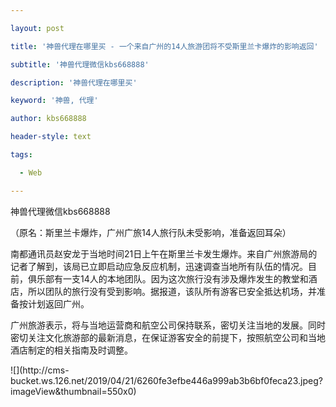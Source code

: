 ---
layout: post
title: '神兽代理在哪里买 - 一个来自广州的14人旅游团将不受斯里兰卡爆炸的影响返回'
subtitle: '神兽代理微信kbs668888'
description: '神兽代理在哪里买'
keyword: '神兽, 代理'
author: kbs668888
header-style: text
tags:
  - Web
---
神兽代理微信kbs668888

（原名：斯里兰卡爆炸，广州广旅14人旅行队未受影响，准备返回耳朵）

南都通讯员赵安龙于当地时间21日上午在斯里兰卡发生爆炸。来自广州旅游局的记者了解到，该局已立即启动应急反应机制，迅速调查当地所有队伍的情况。目前，俱乐部有一支14人的本地团队。因为这次旅行没有涉及爆炸发生的教堂和酒店，所以团队的旅行没有受到影响。据报道，该队所有游客已安全抵达机场，并准备按计划返回广州。

广州旅游表示，将与当地运营商和航空公司保持联系，密切关注当地的发展。同时密切关注文化旅游部的最新消息，在保证游客安全的前提下，按照航空公司和当地酒店制定的相关指南及时调整。

![](http://cms-
bucket.ws.126.net/2019/04/21/6260fe3efbe446a999ab3b6bf0feca23.jpeg?imageView&thumbnail=550x0)  

  

